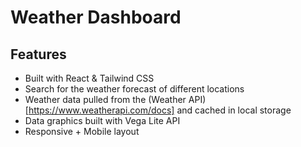 # Weather Dashboard

## Features

- Built with React & Tailwind CSS
- Search for the weather forecast of different locations
- Weather data pulled from the (Weather API)[https://www.weatherapi.com/docs] and cached in local storage
- Data graphics built with Vega Lite API
- Responsive + Mobile layout


